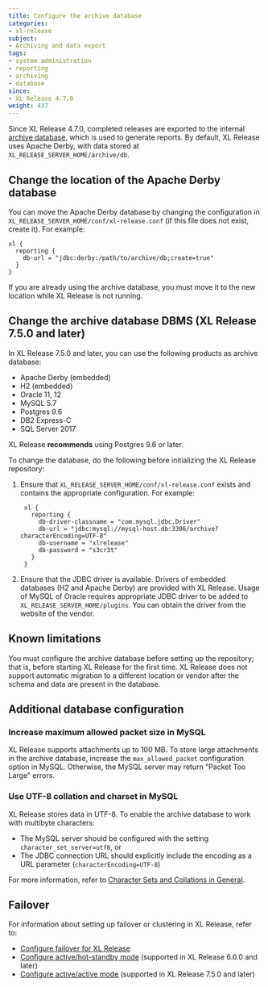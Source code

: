 ```yaml
---
title: Configure the archive database
categories:
- xl-release
subject:
- Archiving and data export
tags:
- system administration
- reporting
- archiving
- database
since:
- XL Release 4.7.0
weight: 437
---
```


Since XL Release 4.7.0, completed releases are exported to the internal [archive database](/xl-release/concept/how-archiving-works.html), which is used to generate reports. By default, XL Release uses Apache Derby, with data stored at `XL_RELEASE_SERVER_HOME/archive/db`.

## Change the location of the Apache Derby database

You can move the Apache Derby database by changing the configuration in `XL_RELEASE_SERVER_HOME/conf/xl-release.conf` (if this file does not exist, create it). For example:

    xl {
      reporting {
        db-url = "jdbc:derby:/path/to/archive/db;create=true"
      }
    }

If you are already using the archive database, you must move it to the new location while XL Release is not running.

## Change the archive database DBMS (XL Release 7.5.0 and later)

In XL Release 7.5.0 and later, you can use the following products as archive database:

* Apache Derby (embedded)
* H2 (embedded)
* Oracle 11, 12
* MySQL 5.7
* Postgres 9.6
* DB2 Express-C
* SQL Server 2017

XL Release **recommends** using Postgres 9.6 or later.

To change the database, do the following before initializing the XL Release repository:

1. Ensure that `XL_RELEASE_SERVER_HOME/conf/xl-release.conf` exists and contains the appropriate configuration. For example:

        xl {
          reporting {
            db-driver-classname = "com.mysql.jdbc.Driver"
            db-url = "jdbc:mysql://mysql-host.db:3306/archive?characterEncoding=UTF-8"
            db-username = "xlrelease"
            db-password = "s3cr3t"
          }
        }

2. Ensure that the JDBC driver is available. Drivers of embedded databases (H2 and Apache Derby) are provided with XL Release. Usage of MySQL of Oracle requires appropriate JDBC driver to be added to `XL_RELEASE_SERVER_HOME/plugins`. You can obtain the driver from the website of the vendor.

## Known limitations

You must configure the archive database before setting up the repository; that is, before starting XL Release for the first time. XL Release does not support automatic migration to a different location or vendor after the schema and data are present in the database.

## Additional database configuration

### Increase maximum allowed packet size in MySQL

XL Release supports attachments up to 100 MB. To store large attachments in the archive database, increase the `max_allowed_packet` configuration option in MySQL. Otherwise, the MySQL server may return "Packet Too Large" errors.

### Use UTF-8 collation and charset in MySQL

XL Release stores data in UTF-8. To enable the archive database to work with multibyte characters:

* The MySQL server should be configured with the setting `character_set_server=utf8`, or
* The JDBC connection URL should explicitly include the encoding as a URL parameter (`characterEncoding=UTF-8`)

For more information, refer to [Character Sets and Collations in General](https://dev.mysql.com/doc/refman/5.5/en/charset-general.html).

## Failover

For information about setting up failover or clustering in XL Release, refer to:

* [Configure failover for XL Release](/xl-release/how-to/configure-failover.html)
* [Configure active/hot-standby mode](/xl-release/how-to/configure-active-hot-standby.html) (supported in XL Release 6.0.0 and later)
* [Configure active/active mode](/xl-release/how-to/configure-active-active.html) (supported in XL Release 7.5.0 and later)

